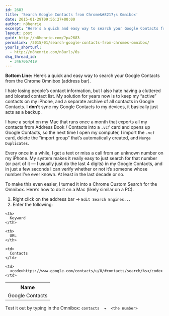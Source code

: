 ```yaml
---
id: 2683
title: 'Search Google Contacts from Chrome&#8217;s Omnibox'
date: 2015-01-29T09:56:27+00:00
author: n8henrie
excerpt: "Here's a quick and easy way to search your Google Contacts from the Chrome Omnibox (address bar)."
layout: post
guid: http://n8henrie.com/?p=2683
permalink: /2015/01/search-google-contacts-from-chromes-omnibox/
yourls_shorturl:
  - http://n8henrie.com/n8urls/6s
dsq_thread_id:
  - 3467067419
---
```

**Bottom Line:** Here&#8217;s a quick and easy way to search your Google Contacts from the Chrome Omnibox (address bar).<!--more-->

I hate losing people&#8217;s contact information, but I also hate having a cluttered and bloated contact list. My solution for years now is to keep my &#8220;active&#8221; contacts on my iPhone, and a separate archive of all contacts in Google Contacts. I **don&#8217;t** sync my Google Contacts to my devices, it basically just acts as a backup.

I have a script on my Mac that runs once a month that exports all my contacts from Address Book / Contacts into a `.vcf` card and opens up Google Contacts, so the next time I open my computer, I import the `.vcf` card, delete the &#8220;import group&#8221; that&#8217;s automatically created, and `Merge Duplicates`.

Every once in a while, I get a text or miss a call from an unknown number on my iPhone. My system makes it really easy to just search for that number (or part of it &#8212; I usually just do the last 4 digits) in my Google Contacts, and in just a few seconds I can verify whether or not it&#8217;s someone whose number I&#8217;ve ever known. At least in the last decade or so.

To make this even easier, I turned it into a Chrome Custom Search for the Omnibox. Here&#8217;s how to do it on a Mac (likely similar on a PC).

  1. Right click on the address bar -> `Edit Search Engines...`
  2. Enter the following:



<table>
  <col /> <col /> <col /> <tr>
    <th>
      Name
    </th>
    
    <th>
      Keyword
    </th>
    
    <th>
      URL
    </th>
  </tr>
  
  <tr>
    <td>
      Google Contacts
    </td>
    
    <td>
      Contacts
    </td>
    
    <td>
      <code>https://www.google.com/contacts/u/0/#contacts/search/%s</code>
    </td>
  </tr>
</table>

Test it out by typing in the Omnibox: `contacts  ⇥  <the number>`